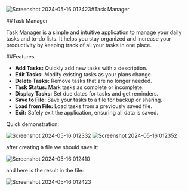 ![Screenshot 2024-05-16 012423](https://github.com/AtakOskonbaev/CRUD/assets/114912878/7456c318-44d2-4220-aa26-22c21495c71e)#Task Manager

##Task Manager

Task Manager is a simple and intuitive application to manage your daily tasks and to-do lists. It helps you stay organized and increase your productivity by keeping track of all your tasks in one place.

##Features

- **Add Tasks:** Quickly add new tasks with a description.
- **Edit Tasks:** Modify existing tasks as your plans change.
- **Delete Tasks:** Remove tasks that are no longer needed.
- **Task Status:** Mark tasks as complete or incomplete.
- **Display Tasks:** Set due dates for tasks and get reminders.
- **Save to File:** Save your tasks to a file for backup or sharing.
- **Load from File:** Load tasks from a previously saved file.
- **Exit:** Safely exit the application, ensuring all data is saved.

Quick demonstration:

![Screenshot 2024-05-16 012332](https://github.com/AtakOskonbaev/CRUD/assets/114912878/3d727233-c12c-4f0d-a705-e38a46065617)
![Screenshot 2024-05-16 012352](https://github.com/AtakOskonbaev/CRUD/assets/114912878/6b519146-a48e-4cbc-93a1-0d35a4b253dd)

after creating a file we should save it:

![Screenshot 2024-05-16 012410](https://github.com/AtakOskonbaev/CRUD/assets/114912878/1f20b4a7-c598-4c55-af0b-10c2535c9b34)

and here is the result in the file:

![Screenshot 2024-05-16 012423](https://github.com/AtakOskonbaev/CRUD/assets/114912878/f535382b-eaaa-4bf8-a9a9-b28b5d8016c4)
